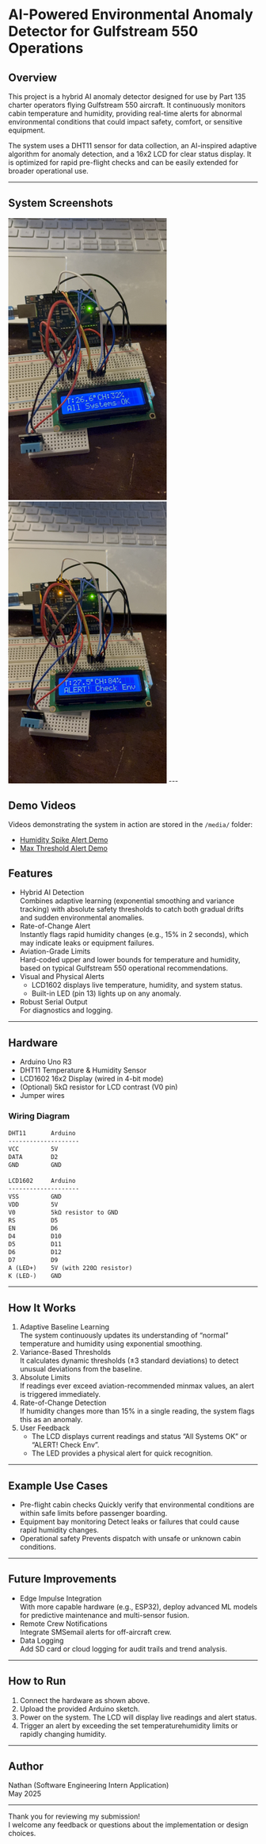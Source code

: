 
# AI-Powered Environmental Anomaly Detector for Gulfstream 550 Operations

## Overview

This project is a hybrid AI anomaly detector designed for use by Part 135 charter operators flying Gulfstream 550 aircraft. It continuously monitors cabin temperature and humidity, providing real-time alerts for abnormal environmental conditions that could impact safety, comfort, or sensitive equipment.

The system uses a DHT11 sensor for data collection, an AI-inspired adaptive algorithm for anomaly detection, and a 16x2 LCD for clear status display. It is optimized for rapid pre-flight checks and can be easily extended for broader operational use.

---
## System Screenshots

<img src="media/systems_stable.jpg" alt="System Stable" width="320"/>
<img src="media/anamoly_alert.jpg" alt="Anomaly Alert" width="320"/>
---

## Demo Videos

Videos demonstrating the system in action are stored in the `/media/` folder:

- [Humidity Spike Alert Demo](media/video_humidity_spike.mov)
- [Max Threshold Alert Demo](media/video_max_threshold.mov)

## Features

- Hybrid AI Detection  
  Combines adaptive learning (exponential smoothing and variance tracking) with absolute safety thresholds to catch both gradual drifts and sudden environmental anomalies.
- Rate-of-Change Alert  
  Instantly flags rapid humidity changes (e.g., 15% in 2 seconds), which may indicate leaks or equipment failures.
- Aviation-Grade Limits  
  Hard-coded upper and lower bounds for temperature and humidity, based on typical Gulfstream 550 operational recommendations.
- Visual and Physical Alerts  
  - LCD1602 displays live temperature, humidity, and system status.
  - Built-in LED (pin 13) lights up on any anomaly.
- Robust Serial Output  
  For diagnostics and logging.

---

## Hardware

- Arduino Uno R3
- DHT11 Temperature & Humidity Sensor
- LCD1602 16x2 Display (wired in 4-bit mode)
- (Optional) 5kΩ resistor for LCD contrast (V0 pin)
- Jumper wires

### Wiring Diagram

```
DHT11       Arduino
--------------------
VCC         5V
DATA        D2
GND         GND

LCD1602     Arduino
--------------------
VSS         GND
VDD         5V
V0          5kΩ resistor to GND
RS          D5
EN          D6
D4          D10
D5          D11
D6          D12
D7          D9
A (LED+)    5V (with 220Ω resistor)
K (LED-)    GND
```

---

## How It Works

1. Adaptive Baseline Learning  
   The system continuously updates its understanding of “normal” temperature and humidity using exponential smoothing.
2. Variance-Based Thresholds  
   It calculates dynamic thresholds (±3 standard deviations) to detect unusual deviations from the baseline.
3. Absolute Limits  
   If readings ever exceed aviation-recommended minmax values, an alert is triggered immediately.
4. Rate-of-Change Detection  
   If humidity changes more than 15% in a single reading, the system flags this as an anomaly.
5. User Feedback  
   - The LCD displays current readings and status “All Systems OK” or “ALERT! Check Env”.
   - The LED provides a physical alert for quick recognition.

---

## Example Use Cases

- Pre-flight cabin checks Quickly verify that environmental conditions are within safe limits before passenger boarding.
- Equipment bay monitoring Detect leaks or failures that could cause rapid humidity changes.
- Operational safety Prevents dispatch with unsafe or unknown cabin conditions.

---

## Future Improvements

- Edge Impulse Integration  
  With more capable hardware (e.g., ESP32), deploy advanced ML models for predictive maintenance and multi-sensor fusion.
- Remote Crew Notifications  
  Integrate SMSemail alerts for off-aircraft crew.
- Data Logging  
  Add SD card or cloud logging for audit trails and trend analysis.

---

## How to Run

1. Connect the hardware as shown above.
2. Upload the provided Arduino sketch.
3. Power on the system. The LCD will display live readings and alert status.
4. Trigger an alert by exceeding the set temperaturehumidity limits or rapidly changing humidity.

---

## Author

Nathan (Software Engineering Intern Application)  
May 2025

---

Thank you for reviewing my submission!  
I welcome any feedback or questions about the implementation or design choices.
